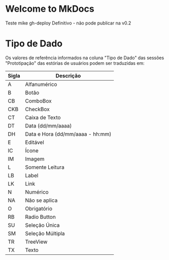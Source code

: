 # Welcome to MkDocs

Teste mike gh-deploy Definitivo - não pode publicar na v0.2

# Tipo de Dado

Os valores de referência informados na coluna "Tipo de Dado" das sessões "Prototipação" das estórias de usuários podem ser traduzidas em:

| Sigla |            Descrição             |
|-------|----------------------------------|
| A     | Alfanumérico                     |
| B     | Botão                            |
| CB    | ComboBox                         |
| CKB   | CheckBox                         |
| CT    | Caixa de Texto                   |
| DT    | Data (dd/mm/aaaa)                |
| DH    | Data e Hora (dd/mm/aaaa - hh:mm) |
| E     | Editável                         |
| IC    | Ícone                            |
| IM    | Imagem                           |
| L     | Somente Leitura                  |
| LB    | Label                            |
| LK    | Link                             |
| N     | Numérico                         |
| NA    | Não se aplica                    |
| O     | Obrigatório                      |
| RB    | Radio Button                     |
| SU    | Seleção Única                    |
| SM    | Seleção Múltipla                 |
| TR    | TreeView                         |
| TX    | Texto                            |
